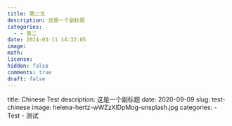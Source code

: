```yaml
---
title: 第二文
description: 这是一个副标题
categories:
  - - 第二
date: 2024-03-11 14:32:05
image: 
math: 
license: 
hidden: false
comments: true
draft: false
---
```



title: Chinese Test
description: 这是一个副标题
date: 2020-09-09
slug: test-chinese
image: helena-hertz-wWZzXlDpMog-unsplash.jpg
categories:
    - Test
    - 测试